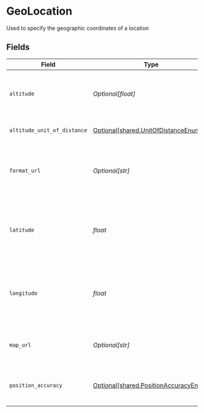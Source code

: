 # GeoLocation

Used to specify the geographic coordinates of a location


## Fields

| Field                                                                                | Type                                                                                 | Required                                                                             | Description                                                                          | Example                                                                              |
| ------------------------------------------------------------------------------------ | ------------------------------------------------------------------------------------ | ------------------------------------------------------------------------------------ | ------------------------------------------------------------------------------------ | ------------------------------------------------------------------------------------ |
| `altitude`                                                                           | *Optional[float]*                                                                    | :heavy_minus_sign:                                                                   | The height or an item, typically measured above sea level                            | 5280                                                                                 |
| `altitude_unit_of_distance`                                                          | [Optional[shared.UnitOfDistanceEnum]](../../models/shared/unitofdistanceenum.md)     | :heavy_minus_sign:                                                                   | Miles, Kilometers, etc.                                                              |                                                                                      |
| `format_url`                                                                         | *Optional[str]*                                                                      | :heavy_minus_sign:                                                                   | The URL to the format for the latitude and longitude for this location.              | www.destinationmap.com                                                               |
| `latitude`                                                                           | *float*                                                                              | :heavy_check_mark:                                                                   | The measure of the angular distance on a meridan north or south equator              | 38.8951                                                                              |
| `longitude`                                                                          | *float*                                                                              | :heavy_check_mark:                                                                   | The measure of the angular distance on a meridan east or west equator                | -77.0364                                                                             |
| `map_url`                                                                            | *Optional[str]*                                                                      | :heavy_minus_sign:                                                                   | link for embedded map showing location                                               | www.destinationmap.com                                                               |
| `position_accuracy`                                                                  | [Optional[shared.PositionAccuracyEnum]](../../models/shared/positionaccuracyenum.md) | :heavy_minus_sign:                                                                   | Specifies the level of accuracy for the position                                     |                                                                                      |